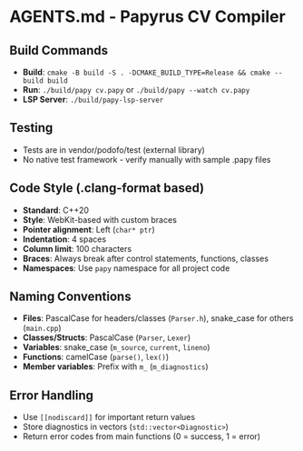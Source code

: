 # AGENTS.md - Papyrus CV Compiler

## Build Commands
- **Build**: `cmake -B build -S . -DCMAKE_BUILD_TYPE=Release && cmake --build build`
- **Run**: `./build/papy cv.papy` or `./build/papy --watch cv.papy`
- **LSP Server**: `./build/papy-lsp-server`

## Testing
- Tests are in vendor/podofo/test (external library)
- No native test framework - verify manually with sample .papy files

## Code Style (.clang-format based)
- **Standard**: C++20
- **Style**: WebKit-based with custom braces
- **Pointer alignment**: Left (`char* ptr`)
- **Indentation**: 4 spaces
- **Column limit**: 100 characters
- **Braces**: Always break after control statements, functions, classes
- **Namespaces**: Use `papy` namespace for all project code

## Naming Conventions
- **Files**: PascalCase for headers/classes (`Parser.h`), snake_case for others (`main.cpp`)
- **Classes/Structs**: PascalCase (`Parser`, `Lexer`)
- **Variables**: snake_case (`m_source`, `current`, `lineno`)
- **Functions**: camelCase (`parse()`, `lex()`)
- **Member variables**: Prefix with `m_` (`m_diagnostics`)

## Error Handling
- Use `[[nodiscard]]` for important return values
- Store diagnostics in vectors (`std::vector<Diagnostic>`)
- Return error codes from main functions (0 = success, 1 = error)